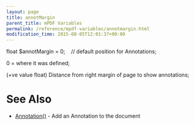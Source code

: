 ```yaml
---
layout: page
title: annotMargin
parent_title: mPDF Variables
permalink: /reference/mpdf-variables/annotmargin.html
modification_time: 2015-08-05T12:01:37+00:00
---
```


float $annotMargin = 0;&nbsp;&nbsp;&nbsp; // default position for Annotations;

0 = where it was defined;

(+ve value float) Distance from right margin of page to show annotations;

# See Also

<ul>
<li class="manual_boxlist"><a href="{{ "/reference/mpdf-functions/annotation.html" | prepend: site.baseurl }}">Annotation()</a> - Add an Annotation to the document</li>
</ul>

